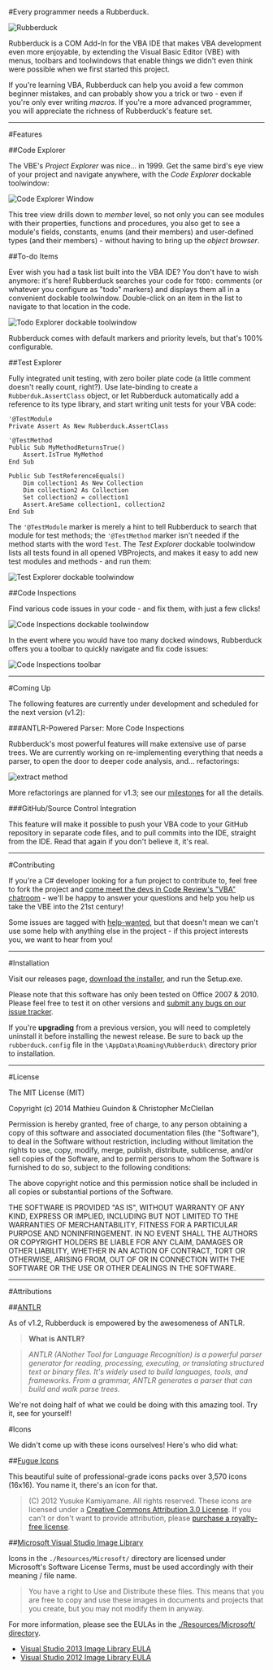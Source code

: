 #Every programmer needs a Rubberduck.

![Rubberduck](http://i.stack.imgur.com/taIMg.png)

Rubberduck is a COM Add-In for the VBA IDE that makes VBA development even more enjoyable, by extending the Visual Basic Editor (VBE) with menus, toolbars and toolwindows that enable things we didn't even think were possible when we first started this project.

If you're learning VBA, Rubberduck can help you avoid a few common beginner mistakes, and can probably show you a trick or two - even if you're only ever writing *macros*. If you're a more advanced programmer, you will appreciate the richness of Rubberduck's feature set.

---

#Features

##Code Explorer

The VBE's *Project Explorer* was nice... in 1999. Get the same bird's eye view of your project and navigate anywhere, with the *Code Explorer* dockable toolwindow:

![Code Explorer Window](http://i.imgur.com/bkDOB4w.png)

This tree view drills down to *member* level, so not only you can see modules with their properties, functions and procedures, you also get to see a module's fields, constants, enums (and their members) and user-defined types (and their members) - without having to bring up the *object browser*.

##To-do Items

Ever wish you had a task list built into the VBA IDE? You don't have to wish anymore: it's here! Rubberduck searches your code for `TODO:` comments (or whatever you configure as "todo" markers) and displays them all in a convenient dockable toolwindow. Double-click on an item in the list to navigate to that location in the code.

![Todo Explorer dockable toolwindow](http://imgur.com/Xl1hfcQ.png)

Rubberduck comes with default markers and priority levels, but that's 100% configurable.

##Test Explorer

Fully integrated unit testing, with zero boiler plate code (a little comment doesn't really count, right?). Use late-binding to create a `Rubberduk.AssertClass` object, or let Rubberduck automatically add a reference to its type library, and start writing unit tests for your VBA code:

    '@TestModule
    Private Assert As New Rubberduck.AssertClass
    
    '@TestMethod
    Public Sub MyMethodReturnsTrue()
        Assert.IsTrue MyMethod
    End Sub
    
    Public Sub TestReferenceEquals()
        Dim collection1 As New Collection
        Dim collection2 As Collection
        Set collection2 = collection1
        Assert.AreSame collection1, collection2
    End Sub

The `'@TestModule` marker is merely a hint to tell Rubberduck to search that module for test methods; the `'@TestMethod` marker isn't needed if the method starts with the word `Test`. 
The *Test Explorer* dockable toolwindow lists all tests found in all opened VBProjects, and makes it easy to add new test modules and methods - and run them:

![Test Explorer dockable toolwindow](http://imgur.com/NepssQ8.png)

##Code Inspections

Find various code issues in your code - and fix them, with just a few clicks! 

![Code Inspections dockable toolwindow](http://i.imgur.com/djvt8H5.png)

In the event where you would have too many docked windows, Rubberduck offers you a toolbar to quickly navigate and fix code issues:

![Code Inspections toolbar](http://i.stack.imgur.com/0MSot.png)

---

#Coming Up

The following features are currently under development and scheduled for the next version (v1.2):

###ANTLR-Powered Parser: More Code Inspections

Rubberduck's most powerful features will make extensive use of parse trees. We are currently working on re-implementing everything that needs a parser, to open the door to deeper code analysis, and... refactorings:

![extract method](http://i.stack.imgur.com/FhUwt.png)

More refactorings are planned for v1.3; see our [milestones](https://github.com/retailcoder/Rubberduck/milestones) for all the details.

###GitHub/Source Control Integration

This feature will make it possible to push your VBA code to your GitHub repository in separate code files, and to pull commits into the IDE, straight from the IDE. Read that again if you don't believe it, it's real.

---

#Contributing

If you're a C# developer looking for a fun project to contribute to, feel free to fork the project and 
[come meet the devs in Code Review's "VBA" chatroom](http://chat.stackexchange.com/rooms/14929/vba) - we'll be happy to answer your questions and help you help us take the VBE into the 21st century!

Some issues are tagged with [help-wanted](https://github.com/retailcoder/Rubberduck/labels/help-wanted), but that doesn't mean we can't use some help with anything else in the project - if this project interests you, we want to hear from you!

---

#Installation

Visit our releases page, [download the installer](https://github.com/retailcoder/Rubberduck/releases/tag/v1.1), and run the Setup.exe.

Please note that this software has only been tested on Office 2007 & 2010.
Please feel free to test it on other versions and [submit any bugs on our issue tracker](https://github.com/retailcoder/Rubberduck/issues).

If you're **upgrading** from a previous version, you will need to completely uninstall it before installing the newest release. Be sure to back up the `rubberduck.config` file in the `\AppData\Roaming\Rubberduck\` directory prior to installation.

---

#License

The MIT License (MIT)

Copyright (c) 2014 Mathieu Guindon & Christopher McClellan

Permission is hereby granted, free of charge, to any person obtaining a copy
of this software and associated documentation files (the "Software"), to deal
in the Software without restriction, including without limitation the rights
to use, copy, modify, merge, publish, distribute, sublicense, and/or sell
copies of the Software, and to permit persons to whom the Software is
furnished to do so, subject to the following conditions:

The above copyright notice and this permission notice shall be included in all
copies or substantial portions of the Software.

THE SOFTWARE IS PROVIDED "AS IS", WITHOUT WARRANTY OF ANY KIND, EXPRESS OR
IMPLIED, INCLUDING BUT NOT LIMITED TO THE WARRANTIES OF MERCHANTABILITY,
FITNESS FOR A PARTICULAR PURPOSE AND NONINFRINGEMENT. IN NO EVENT SHALL THE
AUTHORS OR COPYRIGHT HOLDERS BE LIABLE FOR ANY CLAIM, DAMAGES OR OTHER
LIABILITY, WHETHER IN AN ACTION OF CONTRACT, TORT OR OTHERWISE, ARISING FROM,
OUT OF OR IN CONNECTION WITH THE SOFTWARE OR THE USE OR OTHER DEALINGS IN THE
SOFTWARE.

---

#Attributions

##[ANTLR](http://www.antlr.org/)

As of v1.2, Rubberduck is empowered by the awesomeness of ANTLR.

> **What is ANTLR?**

> *ANTLR (ANother Tool for Language Recognition) is a powerful parser generator for reading, processing, executing, or translating structured text or binary files. It's widely used to build languages, tools, and frameworks. From a grammar, ANTLR generates a parser that can build and walk parse trees.*

We're not doing half of what we could be doing with this amazing tool. Try it, see for yourself!

#Icons

We didn't come up with these icons ourselves! Here's who did what:

##[Fugue Icons](http://p.yusukekamiyamane.com/)

This beautiful suite of professional-grade icons packs over 3,570 icons (16x16). You name it, there's an icon for that.

> (C) 2012 Yusuke Kamiyamane. All rights reserved. 
These icons are licensed under a [Creative Commons Attribution 3.0 License](http://creativecommons.org/licenses/by/3.0/).
If you can't or don't want to provide attribution, please [purchase a royalty-free license](http://p.yusukekamiyamane.com/).

##[Microsoft Visual Studio Image Library](http://www.microsoft.com/en-ca/download/details.aspx?id=35825)

Icons in the `./Resources/Microsoft/` directory are licensed under Microsoft's Software License Terms, must be used accordingly with their meaning / file name.

> You have a right to Use and Distribute these files. This means that you are free to copy and use these images in documents and projects that you create, but you may not modify them in anyway.

For more information, please see the EULAs in the [./Resources/Microsoft/ directory](https://github.com/retailcoder/Rubberduck/tree/master/RetailCoder.VBE/Resources/Microsoft).

 * [Visual Studio 2013 Image Library EULA](https://github.com/retailcoder/Rubberduck/blob/master/RetailCoder.VBE/Resources/Microsoft/Visual%20Studio%202013%20Image%20Library%20EULA.rtf)
 * [Visual Studio 2012 Image Library EULA](https://github.com/retailcoder/Rubberduck/blob/master/RetailCoder.VBE/Resources/Microsoft/Visual%20Studio%202012%20Image%20Library%20EULA.rtf)
